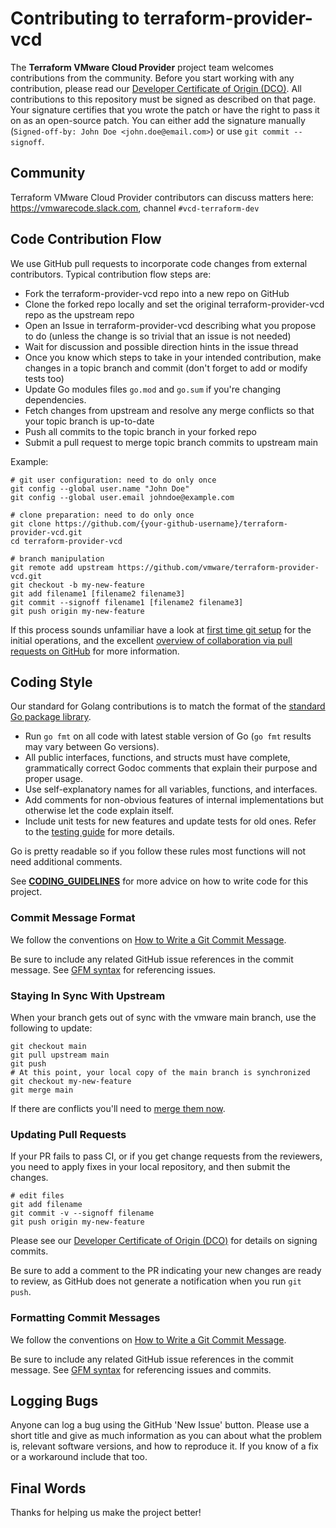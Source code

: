 # Contributing to terraform-provider-vcd

The **Terraform VMware Cloud Provider** project team welcomes contributions from the community. 
Before you start working with any contribution, please read our [Developer Certificate of Origin (DCO)](https://cla.vmware.com/dco).
All contributions to this repository must be signed as described on that page. Your signature certifies that you wrote the patch or have the right to pass it on as an open-source patch.
You can either add the signature manually (`Signed-off-by: John Doe <john.doe@email.com>`) or use `git commit --signoff`.

## Community

Terraform VMware Cloud Provider contributors can discuss matters here:
https://vmwarecode.slack.com, channel `#vcd-terraform-dev`

## Code Contribution Flow

We use GitHub pull requests to incorporate code changes from external
contributors. Typical contribution flow steps are:

- Fork the terraform-provider-vcd repo into a new repo on GitHub
- Clone the forked repo locally and set the original terraform-provider-vcd repo as the upstream repo
- Open an Issue in terraform-provider-vcd describing what you propose to do (unless the change is so trivial that an issue is not needed)
- Wait for discussion and possible direction hints in the issue thread
- Once you know  which steps to take in your intended contribution, make changes in a topic branch and commit (don't forget to add or modify tests too)
- Update Go modules files `go.mod` and `go.sum` if you're changing dependencies.
- Fetch changes from upstream and resolve any merge conflicts so that your topic branch is up-to-date
- Push all commits to the topic branch in your forked repo
- Submit a pull request to merge topic branch commits to upstream main 

Example:

``` shell
# git user configuration: need to do only once
git config --global user.name "John Doe"
git config --global user.email johndoe@example.com

# clone preparation: need to do only once
git clone https://github.com/{your-github-username}/terraform-provider-vcd.git 
cd terraform-provider-vcd

# branch manipulation
git remote add upstream https://github.com/vmware/terraform-provider-vcd.git
git checkout -b my-new-feature
git add filename1 [filename2 filename3]
git commit --signoff filename1 [filename2 filename3]
git push origin my-new-feature
```

If this process sounds unfamiliar have a look at [first time git setup](https://git-scm.com/book/en/v2/Getting-Started-First-Time-Git-Setup) 
for the initial operations, and the excellent [overview of collaboration via pull requests on GitHub](https://help.github.com/categories/collaborating-with-issues-and-pull-requests) for more information.

## Coding Style

Our standard for Golang contributions is to match the format of the [standard
Go package library](https://golang.org/pkg).

- Run `go fmt` on all code with latest stable version of Go (`go fmt` results may vary between Go versions).
- All public interfaces, functions, and structs must have complete, grammatically correct Godoc comments that explain their purpose and proper usage.
- Use self-explanatory names for all variables, functions, and interfaces.
- Add comments for non-obvious features of internal implementations but otherwise let the code explain itself.
- Include unit tests for new features and update tests for old ones. Refer to the [testing guide](TESTING.md) for more details.

Go is pretty readable so if you follow these rules most functions
will not need additional comments.

See [**CODING_GUIDELINES**](CODING_GUIDELINES.md) for more advice on how to write code for this project.

### Commit Message Format

We follow the conventions on [How to Write a Git Commit Message](http://chris.beams.io/posts/git-commit/).

Be sure to include any related GitHub issue references in the commit message.  See [GFM syntax](https://guides.github.com/features/mastering-markdown/#GitHub-flavored-markdown)
for referencing issues.

### Staying In Sync With Upstream

When your branch gets out of sync with the vmware main branch, use the following to update:

``` shell
git checkout main
git pull upstream main
git push
# At this point, your local copy of the main branch is synchronized
git checkout my-new-feature
git merge main
```
If there are conflicts you'll need to [merge them now](https://stackoverflow.com/questions/161813/how-to-resolve-merge-conflicts-in-git).

### Updating Pull Requests

If your PR fails to pass CI, or if you get change requests from the reviewers, you need to apply fixes in your local
repository, and then submit the changes.

``` shell
# edit files
git add filename
git commit -v --signoff filename
git push origin my-new-feature
```
Please see our [Developer Certificate of Origin (DCO)](https://cla.vmware.com/dco) for details on signing commits.

Be sure to add a comment to the PR indicating your new changes are ready to review, as GitHub does not generate a
notification when you run `git push`.

### Formatting Commit Messages

We follow the conventions on [How to Write a Git Commit Message](http://chris.beams.io/posts/git-commit/).

Be sure to include any related GitHub issue references in the commit message.  See
[GFM syntax](https://guides.github.com/features/mastering-markdown/#GitHub-flavored-markdown) for referencing issues
and commits.

## Logging Bugs

Anyone can log a bug using the GitHub 'New Issue' button.  Please use
a short title and give as much information as you can about what the
problem is, relevant software versions, and how to reproduce it.  If you
know of a fix or a workaround include that too.

## Final Words

Thanks for helping us make the project better!
